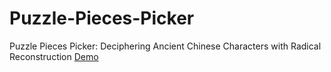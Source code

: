 # Puzzle-Pieces-Picker
Puzzle Pieces Picker: Deciphering Ancient Chinese Characters with Radical Reconstruction
[Demo](http://27.17.184.197:7680/index/)